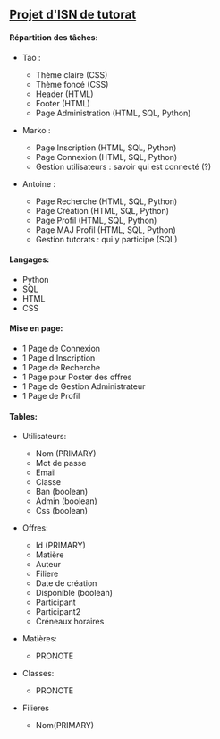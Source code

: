 ## [Projet d'ISN de tutorat](http://info.blaisepascal.fr/blabla-tutorat)

#### Répartition des tâches:
 - Tao :
      - Thème claire (CSS)
      - Thème foncé (CSS)
      - Header (HTML)
      - Footer (HTML)
      - Page Administration (HTML, SQL, Python)
      
 - Marko : 
      - Page Inscription (HTML, SQL, Python)
      - Page Connexion (HTML, SQL, Python)
      - Gestion utilisateurs : savoir qui est connecté (?)
      
 - Antoine : 
      - Page Recherche (HTML, SQL, Python)
      - Page Création (HTML, SQL, Python)
      - Page Profil (HTML, SQL, Python)
      - Page MAJ Profil (HTML, SQL, Python)
      - Gestion tutorats : qui y participe (SQL)


#### Langages:
- Python
- SQL
- HTML
- CSS


#### Mise en page:
- 1 Page de Connexion
- 1 Page d'Inscription
- 1 Page de Recherche
- 1 Page pour Poster des offres
- 1 Page de Gestion Administrateur
- 1 Page de Profil
    
    
#### Tables:
- Utilisateurs:
    - Nom (PRIMARY)
    - Mot de passe
    - Email
    - Classe
    - Ban (boolean)
    - Admin (boolean)
    - Css (boolean)

- Offres:
    - Id (PRIMARY)
    - Matière
    - Auteur
    - Filiere
    - Date de création
    - Disponible (boolean)
    - Participant
    - Participant2
    - Créneaux horaires

- Matières:
    - PRONOTE

- Classes:
    - PRONOTE
    
- Filieres
    - Nom(PRIMARY)
